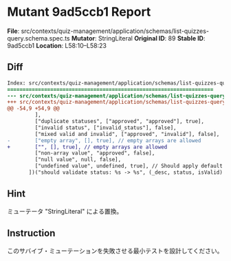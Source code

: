# Mutant 9ad5ccb1 Report

**File**: src/contexts/quiz-management/application/schemas/list-quizzes-query.schema.spec.ts
**Mutator**: StringLiteral
**Original ID**: 89
**Stable ID**: 9ad5ccb1
**Location**: L58:10–L58:23

## Diff

```diff
Index: src/contexts/quiz-management/application/schemas/list-quizzes-query.schema.spec.ts
===================================================================
--- src/contexts/quiz-management/application/schemas/list-quizzes-query.schema.spec.ts	original
+++ src/contexts/quiz-management/application/schemas/list-quizzes-query.schema.spec.ts	mutated #89
@@ -54,9 +54,9 @@
         ],
         ["duplicate statuses", ["approved", "approved"], true],
         ["invalid status", ["invalid_status"], false],
         ["mixed valid and invalid", ["approved", "invalid"], false],
-        ["empty array", [], true], // empty arrays are allowed
+        ["", [], true], // empty arrays are allowed
         ["non-array value", "approved", false],
         ["null value", null, false],
         ["undefined value", undefined, true], // Should apply default
       ])("should validate status: %s -> %s", (_desc, status, isValid) => {
```

## Hint

ミューテータ "StringLiteral" による置換。

## Instruction

このサバイブ・ミューテーションを失敗させる最小テストを設計してください。

